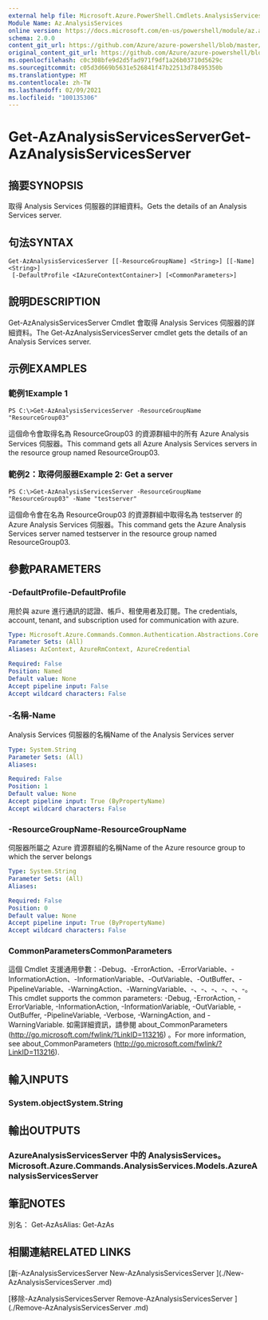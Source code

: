 ```yaml
---
external help file: Microsoft.Azure.PowerShell.Cmdlets.AnalysisServices.dll-Help.xml
Module Name: Az.AnalysisServices
online version: https://docs.microsoft.com/en-us/powershell/module/az.analysisservices/get-azanalysisservicesserver
schema: 2.0.0
content_git_url: https://github.com/Azure/azure-powershell/blob/master/src/AnalysisServices/AnalysisServices/help/Get-AzAnalysisServicesServer.md
original_content_git_url: https://github.com/Azure/azure-powershell/blob/master/src/AnalysisServices/AnalysisServices/help/Get-AzAnalysisServicesServer.md
ms.openlocfilehash: c0c308bfe9d2d5fad971f9df1a26b03710d5629c
ms.sourcegitcommit: c05d3d669b5631e526841f47b22513d78495350b
ms.translationtype: MT
ms.contentlocale: zh-TW
ms.lasthandoff: 02/09/2021
ms.locfileid: "100135306"
---
```

# <span data-ttu-id="a71bb-101">Get-AzAnalysisServicesServer</span><span class="sxs-lookup"><span data-stu-id="a71bb-101">Get-AzAnalysisServicesServer</span></span>

## <span data-ttu-id="a71bb-102">摘要</span><span class="sxs-lookup"><span data-stu-id="a71bb-102">SYNOPSIS</span></span>
<span data-ttu-id="a71bb-103">取得 Analysis Services 伺服器的詳細資料。</span><span class="sxs-lookup"><span data-stu-id="a71bb-103">Gets the details of an Analysis Services server.</span></span>

## <span data-ttu-id="a71bb-104">句法</span><span class="sxs-lookup"><span data-stu-id="a71bb-104">SYNTAX</span></span>

```
Get-AzAnalysisServicesServer [[-ResourceGroupName] <String>] [[-Name] <String>]
 [-DefaultProfile <IAzureContextContainer>] [<CommonParameters>]
```

## <span data-ttu-id="a71bb-105">說明</span><span class="sxs-lookup"><span data-stu-id="a71bb-105">DESCRIPTION</span></span>
<span data-ttu-id="a71bb-106">Get-AzAnalysisServicesServer Cmdlet 會取得 Analysis Services 伺服器的詳細資料。</span><span class="sxs-lookup"><span data-stu-id="a71bb-106">The Get-AzAnalysisServicesServer cmdlet gets the details of an Analysis Services server.</span></span>

## <span data-ttu-id="a71bb-107">示例</span><span class="sxs-lookup"><span data-stu-id="a71bb-107">EXAMPLES</span></span>

### <span data-ttu-id="a71bb-108">範例1</span><span class="sxs-lookup"><span data-stu-id="a71bb-108">Example 1</span></span>
```
PS C:\>Get-AzAnalysisServicesServer -ResourceGroupName "ResourceGroup03"
```

<span data-ttu-id="a71bb-109">這個命令會取得名為 ResourceGroup03 的資源群組中的所有 Azure Analysis Services 伺服器。</span><span class="sxs-lookup"><span data-stu-id="a71bb-109">This command gets all Azure Analysis Services servers in the resource group named ResourceGroup03.</span></span>

### <span data-ttu-id="a71bb-110">範例2：取得伺服器</span><span class="sxs-lookup"><span data-stu-id="a71bb-110">Example 2: Get a server</span></span>
```
PS C:\>Get-AzAnalysisServicesServer -ResourceGroupName "ResourceGroup03" -Name "testserver"
```

<span data-ttu-id="a71bb-111">這個命令會在名為 ResourceGroup03 的資源群組中取得名為 testserver 的 Azure Analysis Services 伺服器。</span><span class="sxs-lookup"><span data-stu-id="a71bb-111">This command gets the Azure Analysis Services server named testserver in the resource group named ResourceGroup03.</span></span>

## <span data-ttu-id="a71bb-112">參數</span><span class="sxs-lookup"><span data-stu-id="a71bb-112">PARAMETERS</span></span>

### <span data-ttu-id="a71bb-113">-DefaultProfile</span><span class="sxs-lookup"><span data-stu-id="a71bb-113">-DefaultProfile</span></span>
<span data-ttu-id="a71bb-114">用於與 azure 進行通訊的認證、帳戶、租使用者及訂閱。</span><span class="sxs-lookup"><span data-stu-id="a71bb-114">The credentials, account, tenant, and subscription used for communication with azure.</span></span>

```yaml
Type: Microsoft.Azure.Commands.Common.Authentication.Abstractions.Core.IAzureContextContainer
Parameter Sets: (All)
Aliases: AzContext, AzureRmContext, AzureCredential

Required: False
Position: Named
Default value: None
Accept pipeline input: False
Accept wildcard characters: False
```

### <span data-ttu-id="a71bb-115">-名稱</span><span class="sxs-lookup"><span data-stu-id="a71bb-115">-Name</span></span>
<span data-ttu-id="a71bb-116">Analysis Services 伺服器的名稱</span><span class="sxs-lookup"><span data-stu-id="a71bb-116">Name of the Analysis Services server</span></span>

```yaml
Type: System.String
Parameter Sets: (All)
Aliases:

Required: False
Position: 1
Default value: None
Accept pipeline input: True (ByPropertyName)
Accept wildcard characters: False
```

### <span data-ttu-id="a71bb-117">-ResourceGroupName</span><span class="sxs-lookup"><span data-stu-id="a71bb-117">-ResourceGroupName</span></span>
<span data-ttu-id="a71bb-118">伺服器所屬之 Azure 資源群組的名稱</span><span class="sxs-lookup"><span data-stu-id="a71bb-118">Name of the Azure resource group to which the server belongs</span></span>

```yaml
Type: System.String
Parameter Sets: (All)
Aliases:

Required: False
Position: 0
Default value: None
Accept pipeline input: True (ByPropertyName)
Accept wildcard characters: False
```

### <span data-ttu-id="a71bb-119">CommonParameters</span><span class="sxs-lookup"><span data-stu-id="a71bb-119">CommonParameters</span></span>
<span data-ttu-id="a71bb-120">這個 Cmdlet 支援通用參數：-Debug、-ErrorAction、-ErrorVariable、-InformationAction、-InformationVariable、-OutVariable、-OutBuffer、-PipelineVariable、-WarningAction、-WarningVariable、-、-、-、-、-、-。</span><span class="sxs-lookup"><span data-stu-id="a71bb-120">This cmdlet supports the common parameters: -Debug, -ErrorAction, -ErrorVariable, -InformationAction, -InformationVariable, -OutVariable, -OutBuffer, -PipelineVariable, -Verbose, -WarningAction, and -WarningVariable.</span></span> <span data-ttu-id="a71bb-121">如需詳細資訊，請參閱 about_CommonParameters (http://go.microsoft.com/fwlink/?LinkID=113216) 。</span><span class="sxs-lookup"><span data-stu-id="a71bb-121">For more information, see about_CommonParameters (http://go.microsoft.com/fwlink/?LinkID=113216).</span></span>

## <span data-ttu-id="a71bb-122">輸入</span><span class="sxs-lookup"><span data-stu-id="a71bb-122">INPUTS</span></span>

### <span data-ttu-id="a71bb-123">System.object</span><span class="sxs-lookup"><span data-stu-id="a71bb-123">System.String</span></span>

## <span data-ttu-id="a71bb-124">輸出</span><span class="sxs-lookup"><span data-stu-id="a71bb-124">OUTPUTS</span></span>

### <span data-ttu-id="a71bb-125">AzureAnalysisServicesServer 中的 AnalysisServices。</span><span class="sxs-lookup"><span data-stu-id="a71bb-125">Microsoft.Azure.Commands.AnalysisServices.Models.AzureAnalysisServicesServer</span></span>

## <span data-ttu-id="a71bb-126">筆記</span><span class="sxs-lookup"><span data-stu-id="a71bb-126">NOTES</span></span>
<span data-ttu-id="a71bb-127">別名： Get-AzAs</span><span class="sxs-lookup"><span data-stu-id="a71bb-127">Alias: Get-AzAs</span></span>

## <span data-ttu-id="a71bb-128">相關連結</span><span class="sxs-lookup"><span data-stu-id="a71bb-128">RELATED LINKS</span></span>

[<span data-ttu-id="a71bb-129">新-AzAnalysisServicesServer </span><span class="sxs-lookup"><span data-stu-id="a71bb-129">New-AzAnalysisServicesServer </span></span>](./New-AzAnalysisServicesServer .md)

[<span data-ttu-id="a71bb-130">移除-AzAnalysisServicesServer </span><span class="sxs-lookup"><span data-stu-id="a71bb-130">Remove-AzAnalysisServicesServer </span></span>](./Remove-AzAnalysisServicesServer .md)
